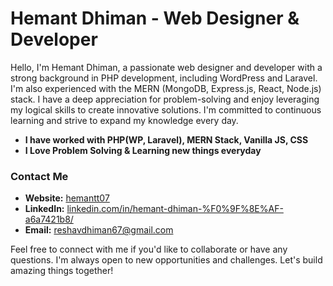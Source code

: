 # Hemant Dhiman - Web Designer & Developer

Hello, I'm Hemant Dhiman, a passionate web designer and developer with a strong background in PHP development, including WordPress and Laravel. I'm also experienced with the MERN (MongoDB, Express.js, React, Node.js) stack. I have a deep appreciation for problem-solving and enjoy leveraging my logical skills to create innovative solutions. I'm committed to continuous learning and strive to expand my knowledge every day.

- **I have worked with PHP(WP, Laravel), MERN Stack, Vanilla JS, CSS**
- **I Love Problem Solving & Learning new things everyday**

### Contact Me

- **Website:** [hemantt07](https://hemantt07.netlify.app/)
- **LinkedIn:** [linkedin.com/in/hemant-dhiman-%F0%9F%8E%AF-a6a7421b8/](https://www.linkedin.com/in/hemant-dhiman-%F0%9F%8E%AF-a6a7421b8/)
- **Email:** [reshavdhiman67@gmail.com](mailto:reshavdhiman67@gmail.com)

Feel free to connect with me if you'd like to collaborate or have any questions. I'm always open to new opportunities and challenges. Let's build amazing things together!
